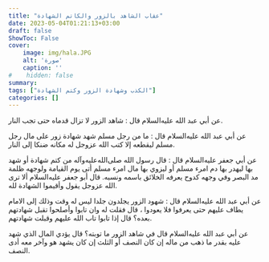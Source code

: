 ```yaml
---
title: "عقاب الشاهد بالزور والكاتم الشهادة"
date: 2023-05-04T01:21:13+03:00
draft: false
ShowToc: False
cover:
    image: img/hala.JPG
    alt: 'صورة'
    caption: ''
#    hidden: false
summary: 
tags: ["الكذب وشهادة الزور وكتم الشهادة"]
categories: []
---
```

عن أبي عبد الله عليه‌السلام قال : شاهد الزور
لا تزال قدماه حتى تجب النار.

عن
أبي عبد الله عليه‌السلام قال : ما من رجل مسلم شهد شهادة زور على مال رجل
مسلم ليقطعه إلا كتب الله عزوجل له مكانه ضنكا إلى النار.

عن أبي جعفر عليه‌السلام قال : قال رسول الله صلى‌الله‌عليه‌وآله
من كتم شهادة أو شهد بها ليهدر بها دم امرء مسلم أو ليزوي بها مال
امرء مسلم أتى يوم القيامة ولوجهه ظلمة مد البصر وفي وجهه كدوح
يعرفه الخلائق باسمه ونسبه. قال أبو جعفر عليه‌السلام ألا ترى الله عزوجل
يقول وأقيموا الشهادة لله.

عن أبي عبد الله عليه‌السلام قال : شهود الزور يجلدون جلدا
ليس له وقت وذلك إلى الامام يطاف عليهم حتى يعرفوا فلا يعودوا ، قال
فقلت له وان تابوا وأصلحوا تقبل شهادتهم بعده؟ قال إذا تابوا تاب الله
عليهم وقبلت شهادتهم.

 
 عن أبي عبد الله عليه‌السلام قال
في شاهد الزور ما توبته؟ قال يؤدي المال الذي شهد عليه بقدر ما ذهب
من ماله إن كان النصف أو الثلث إن كان يشهد هو وآخر معه أدى
النصف.


